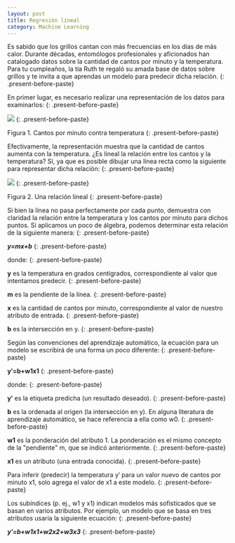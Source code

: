 ```yaml
---
layout: post
title: Regresión lineal
category: Machine Learning
---
```


Es sabido que los grillos cantan con m&aacute;s frecuencias en los d&iacute;as de m&aacute;s calor. Durante d&eacute;cadas, entom&oacute;logos profesionales y aficionados han catalogado datos sobre la cantidad de cantos por minuto y la temperatura. Para tu cumplea&ntilde;os, la t&iacute;a Ruth te regal&oacute; su amada base de datos sobre grillos y te invita a que aprendas un modelo para predecir dicha relaci&oacute;n.
{: .present-before-paste}

En primer lugar, es necesario realizar una representaci&oacute;n de los datos para examinarlos:
{: .present-before-paste}

![](/uploads/screenshot-2018-5-10-estudio-detallado-del-aa-regresión-lineal-curso-intensivo-de-aprendizaje-automático-google-developers.png)
{: .present-before-paste}

Figura 1. Cantos por minuto contra temperatura
{: .present-before-paste}

Efectivamente, la representaci&oacute;n muestra que la cantidad de cantos aumenta con la temperatura. &iquest;Es lineal la relaci&oacute;n entre los cantos y la temperatura? S&iacute;, ya que es posible dibujar una l&iacute;nea recta como la siguiente para representar dicha relaci&oacute;n:
{: .present-before-paste}

![](/uploads/screenshot-2018-5-10-estudio-detallado-del-aa-regresión-lineal-curso-intensivo-de-aprendizaje-automático-google-developers1.png)
{: .present-before-paste}

Figura 2. Una relaci&oacute;n lineal
{: .present-before-paste}

Si bien la l&iacute;nea no pasa perfectamente por cada punto, demuestra con claridad la relaci&oacute;n entre la temperatura y los cantos por minuto para dichos puntos. Si aplicamos un poco de &aacute;lgebra, podemos determinar esta relaci&oacute;n de la siguiente manera:
{: .present-before-paste}

***y=mx+b***
{: .present-before-paste}

donde:
{: .present-before-paste}

**y** es la temperatura en grados cent&iacute;grados, correspondiente al valor que intentamos predecir.
{: .present-before-paste}

**m** es la pendiente de la l&iacute;nea.
{: .present-before-paste}

**x** es la cantidad de cantos por minuto, correspondiente al valor de nuestro atributo de entrada.
{: .present-before-paste}

**b** es la intersecci&oacute;n en y.
{: .present-before-paste}

Seg&uacute;n las convenciones del aprendizaje autom&aacute;tico, la ecuaci&oacute;n para un modelo se escribir&aacute; de una forma un poco diferente:
{: .present-before-paste}

**y′=b+w1x1**
{: .present-before-paste}

donde:
{: .present-before-paste}

**y′** es la etiqueta predicha (un resultado deseado).
{: .present-before-paste}

**b** es la ordenada al origen (la intersecci&oacute;n en y). En alguna literatura de aprendizaje autom&aacute;tico, se hace referencia a ella como w0.
{: .present-before-paste}

**w1** es la ponderaci&oacute;n del atributo 1. La ponderaci&oacute;n es el mismo concepto de la "pendiente" m, que se indic&oacute; anteriormente.
{: .present-before-paste}

**x1** es un atributo (una entrada conocida).
{: .present-before-paste}

Para inferir (predecir) la temperatura y′ para un valor nuevo de cantos por minuto x1, solo agrega el valor de x1 a este modelo.
{: .present-before-paste}

Los sub&iacute;ndices (p. ej., w1 y x1) indican modelos m&aacute;s sofisticados que se basan en varios atributos. Por ejemplo, un modelo que se basa en tres atributos usar&iacute;a la siguiente ecuaci&oacute;n:
{: .present-before-paste}

***y′=b+w1x1+w2x2+w3x3***
{: .present-before-paste}